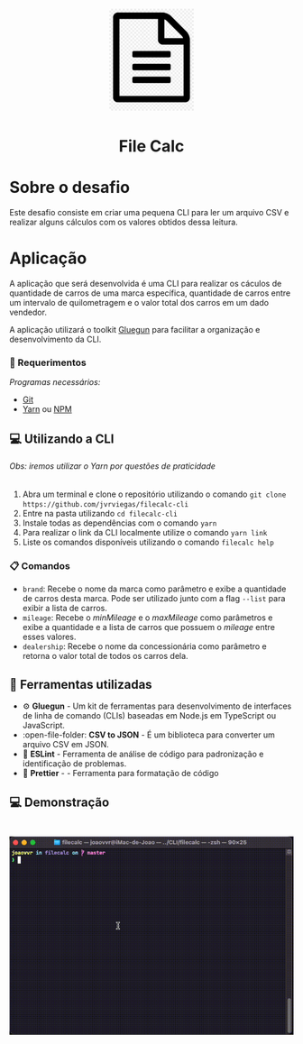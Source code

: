 
<h1 align="center">
    <img alt="FileCalc logo" src=".github/logo.png" width="150px" />
	
</h1>
<h1 align="center">File Calc</h1>

# Sobre o desafio

Este desafio consiste em criar uma pequena CLI para ler um arquivo CSV e realizar alguns cálculos com os valores obtidos dessa leitura.

# Aplicação

A aplicação que será desenvolvida é uma CLI para realizar os cáculos de quantidade de carros de uma marca específica, quantidade de carros entre um intervalo de quilometragem e o valor total dos carros em um dado vendedor.

A aplicação utilizará o toolkit [Gluegun](https://infinitered.github.io/gluegun) para facilitar a organização e desenvolvimento da CLI.


### :pencil: Requerimentos

_Programas necessários:_
* [Git](https://git-scm.com)
* [Yarn](https://yarnpkg.com/) ou [NPM](https://www.npmjs.com/)



## :computer: Utilizando a CLI

###### Obs: iremos utilizar o Yarn por questões de praticidade

1. Abra um terminal e clone o repositório utilizando o comando `git clone https://github.com/jvrviegas/filecalc-cli`
2. Entre na pasta utilizando `cd filecalc-cli`
3. Instale todas as dependências com o comando `yarn`
4. Para realizar o link da CLI localmente utilize o comando `yarn link`
6. Liste os comandos disponíveis utilizando o comando `filecalc help`

### :clipboard: Comandos

- `brand`: Recebe o nome da marca como parâmetro e exibe a quantidade de carros desta marca. Pode ser utilizado junto com a flag `--list` para exibir a lista de carros.
- `mileage`: Recebe o *minMileage* e o *maxMileage* como parâmetros e exibe a quantidade e a lista de carros que possuem o *mileage* entre esses valores.
- `dealership`: Recebe o nome da concessionária como parâmetro e retorna o valor total de todos os carros dela.

## :hammer: Ferramentas utilizadas

- :gear: **Gluegun** - Um kit de ferramentas para desenvolvimento de interfaces de linha de comando (CLIs) baseadas em Node.js em TypeScript ou JavaScript.
- :open-file-folder: **CSV to JSON** - É um biblioteca para converter um arquivo CSV em JSON.
- 📄 **ESLint** - Ferramenta de análise de código para padronização e identificação de problemas.
- 📄 **Prettier** - - Ferramenta para formatação de código

## :computer: Demonstração
<h1 align="center">
  <img alt="Demonstração" src="https://github.com/jvrviegas/filecalc-cli/blob/master/.github/demo.gif"
 />
</h1>